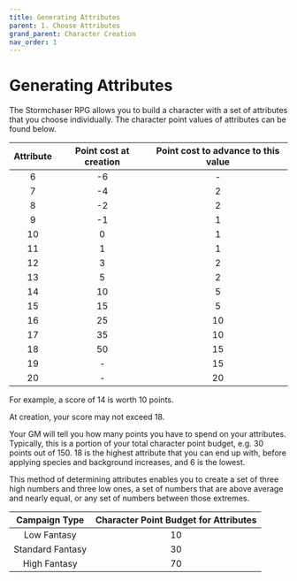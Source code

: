 ```yaml
---
title: Generating Attributes
parent: 1. Choose Attributes
grand_parent: Character Creation
nav_order: 1
---
```


# Generating Attributes
The Stormchaser RPG allows you to build a character with a set of attributes that you choose individually. The character point values of attributes can be found below.

| Attribute | Point cost at creation | Point cost to advance to this value |
|:---------:|:----------------------:|:-----------------------------------:|
| 6 | -6 | - |
| 7 | -4 | 2 |
| 8 | -2 | 2 |
| 9 | -1 | 1 |
| 10 | 0 | 1 |
| 11 | 1 | 1 |
| 12 | 3 | 2 |
| 13 | 5 | 2 |
| 14 | 10 | 5 |
| 15 | 15 | 5 |
| 16 | 25 | 10 |
| 17 | 35 | 10 |
| 18 | 50 | 15 |
| 19 | - | 15 |
| 20 | - | 20 |

For example, a score of 14 is worth 10 points. 

At creation, your score may not exceed 18.

Your GM will tell you how many points you have to spend on your attributes. Typically, this is a portion of your total character point budget, e.g. 30 points out of 150. 18 is the highest attribute that you can end up with, before applying species and background increases, and 6 is the lowest.

This method of determining attributes enables you to create a set of three high numbers and three low ones, a set of numbers that are above average and nearly equal, or any set of numbers between those extremes.

| Campaign Type | Character Point Budget for Attributes |
|:-------------:|:------------:|
| Low Fantasy | 10 |
| Standard Fantasy | 30 |
| High Fantasy | 70 |

<!---

## Array
Using an array gives all players the same set of numbers to assign to their attributes in any order that they like. This approach is even-handed and produces a party of characters with a similar balance of attributes.

| Campaign Type | Array | Character Point Value |
|:-------------:|:-----:|:-:|
| Low Fantasy | 13, 12, 11, 10, 9, 8 | 6 |
| Standard Fantasy | 15, 14, 13, 12, 10, 8 | 32 |
| High Fantasy | 16, 15, 14, 14, 13, 12 | 68 |

## Rolling
Some GMs and players prefer to introduce an element of chance by rolling for attributes. If you roll for attributes, you still calculate the value of the statline that you have rolled and subtract it from your points budget when you are done.

This method is quite random, and some characters may have clearly superior abilities. This randomness can be taken one step further, with the totals applied to specific attributes in the order they are rolled. Characters generated using this method are difficult to fit to predetermined concepts and are best designed around their attributes.

### Low Fantasy
Roll 3d6, rerolling all 1s, and add the dice together. Record the total and repeat the process until you have six numbers. Assign these results to your attributes as you see fit.

### Standard Fantasy
Roll 4d6. Discard the lowest die result and add the three remaining results together. Record the total and repeat the process until you generate six numbers. Assign these totals to your attributes as you see fit.

### High Fantasy
Roll 4d6, rerolling all 1s. Discard the lowest die result and add the three remaining results together. Record the total and repeat the process until you generate six numbers. Assign these totals to your attributes as you see fit.

--->